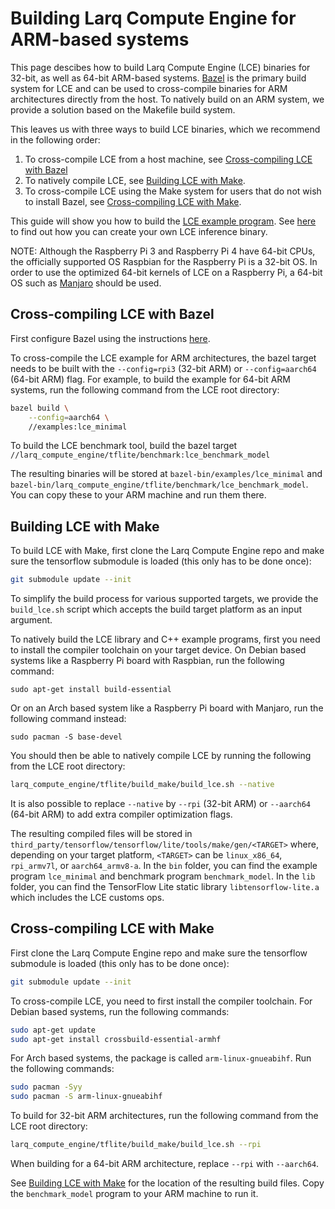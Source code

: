 # Building Larq Compute Engine for ARM-based systems
This page descibes how to build Larq Compute Engine (LCE) binaries
for 32-bit, as well as 64-bit ARM-based systems.
[Bazel](https://bazel.build/) is the primary build system for LCE and can
be used to cross-compile binaries for ARM architectures directly from the host.
To natively build on an ARM system, we provide a solution based on the
Makefile build system.

This leaves us with three ways to build LCE binaries, which we recommend in
the following order:
1. To cross-compile LCE from a host machine, see
   [Cross-compiling LCE with Bazel](#cross-compiling-lce-with-bazel)
2. To natively compile LCE, see
   [Building LCE with Make](#building-lce-with-make).
3. To cross-compile LCE using the Make system for users that do not wish to
   install Bazel, see
   [Cross-compiling LCE with Make](#cross-compiling-lce-with-make).

This guide will show you how to build the [LCE example program](../examples/lce_minimal.cc).
See [here](./inference.md) to find out how you can create your own LCE
inference binary.

NOTE: Although the Raspberry Pi 3 and Raspberry Pi 4 have 64-bit CPUs, the
officially supported OS Raspbian for the Raspberry Pi is a 32-bit OS. In order
to use the optimized 64-bit kernels of LCE on a Raspberry Pi, a 64-bit OS such
as [Manjaro](https://manjaro.org/download/#raspberry-pi-4-xfce) should be used.

## Cross-compiling LCE with Bazel

First configure Bazel using the instructions [here](build.md#configure-bazelrc).

To cross-compile the LCE example for ARM architectures, the bazel
target needs to be built with the `--config=rpi3` (32-bit ARM) or
`--config=aarch64` (64-bit ARM) flag. For example, to build the example
for 64-bit ARM systems, run the following command from the LCE root
directory:
```bash
bazel build \
    --config=aarch64 \
    //examples:lce_minimal
 ```

To build the LCE benchmark tool, build the bazel target
`//larq_compute_engine/tflite/benchmark:lce_benchmark_model`

The resulting binaries will be stored at
`bazel-bin/examples/lce_minimal` and
`bazel-bin/larq_compute_engine/tflite/benchmark/lce_benchmark_model`. You can
copy these to your ARM machine and run them there.

## Building LCE with Make
To build LCE with Make, first clone the Larq Compute Engine repo and make sure the tensorflow submodule is loaded
(this only has to be done once):
``` bash
git submodule update --init
```
To simplify the build process for various supported targets, we provide the
`build_lce.sh` script which accepts the build target platform as an input
argument.

To natively build the LCE library and C++ example programs, first you need to
install the compiler toolchain on your target device. On Debian based systems like a
Raspberry Pi board with Raspbian, run the following command:
```
sudo apt-get install build-essential
```

Or on an Arch based system like a Raspberry Pi board with Manjaro, run the following command instead:

```
sudo pacman -S base-devel
```

You should then be able to natively compile LCE by running the following from
the LCE root directory:
```bash
larq_compute_engine/tflite/build_make/build_lce.sh --native
```

It is also possible to replace `--native` by `--rpi` (32-bit ARM) or
`--aarch64` (64-bit ARM) to add extra compiler optimization flags.

The resulting compiled files will be stored in
`third_party/tensorflow/tensorflow/lite/tools/make/gen/<TARGET>` where,
depending on your target platform, `<TARGET>` can be `linux_x86_64`,
`rpi_armv7l`, or `aarch64_armv8-a`. In the `bin` folder, you can find the
example program `lce_minimal` and benchmark program `benchmark_model`.
In the `lib` folder, you can find the TensorFlow Lite static library
`libtensorflow-lite.a` which includes the LCE customs ops.

## Cross-compiling LCE with Make
First clone the Larq Compute Engine repo and make sure the tensorflow submodule is loaded (this only has to be done
once):
``` bash
git submodule update --init
```

To cross-compile LCE, you need to first install the compiler toolchain.
For Debian based systems, run the following commands:
``` bash
sudo apt-get update
sudo apt-get install crossbuild-essential-armhf
```

For Arch based systems, the package is called `arm-linux-gnueabihf`. Run the following commands:

``` bash
sudo pacman -Syy
sudo pacman -S arm-linux-gnueabihf
```


To build for 32-bit ARM architectures, run the following command from the LCE
root directory:
```bash
larq_compute_engine/tflite/build_make/build_lce.sh --rpi
```
When building for a 64-bit ARM architecture, replace `--rpi` with `--aarch64`.

See [Building LCE with Make](#building-lce-with-make) for the location of
the resulting build files. Copy the `benchmark_model` program to your ARM
machine to run it.
